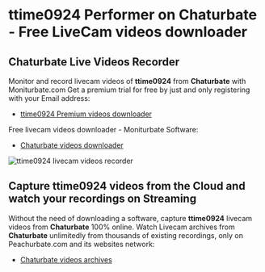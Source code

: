 # ttime0924 Performer on Chaturbate - Free LiveCam videos downloader

## Chaturbate Live Videos Recorder

Monitor and record livecam videos of **ttime0924** from **Chaturbate** with Moniturbate.com
Get a premium trial for free by just and only registering with your Email address:
* [ttime0924 Premium videos downloader](https://moniturbate.com/request-demo-licence-key.html)

Free livecam videos downloader - Moniturbate Software:
* [Chaturbate videos downloader](https://moniturbate.com/moniturbate-download-software.html)

![ttime0924 livecam videos recorder](https://peachurnet.com/templates/moniturbate-software.png)


## Capture ttime0924 videos from the Cloud and watch your recordings on Streaming

Without the need of downloading a software, capture **ttime0924** livecam videos from **Chaturbate** 100% online.
Watch Livecam archives from **Chaturbate** unlimitedly from thousands of existing recordings, only on Peachurbate.com and its websites network:
* [Chaturbate videos archives](https://peachurnet.com/)